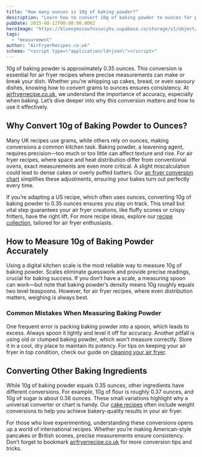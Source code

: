 ```yaml
---
title: "How many ounces is 10g of baking powder?"
description: "Learn how to convert 10g of baking powder to ounces for perfect air fryer recipes. Get accurate measurements in seconds!"
pubDate: 2025-08-12T00:00:00.000Z
heroImage: "https://klueoymssxwfnxsvcyhv.supabase.co/storage/v1/object/public/md/how-many-ounces-is-10g-of-baking-powder-6f4e5fa0.webp"
tags:
  - "measurement"
author: "AirFryerRecipes.co.uk"
schema: "<script type=\"application/ld+json\"></script>"
---
```


<p>10g of baking powder is approximately 0.35 ounces. This conversion is essential for air fryer recipes where precise measurements can make or break your dish. Whether you're whipping up cakes, bread, or even savoury dishes, knowing how to convert grams to ounces ensures consistency. At <a href=https://www.airfryerrecipe.co.uk>airfryerrecipe.co.uk</a>, we understand the importance of accuracy, especially when baking. Let’s dive deeper into why this conversion matters and how to use it effectively.</p>  

<h2>Why Convert 10g of Baking Powder to Ounces?</h2>  
<p>Many UK recipes use grams, while others rely on ounces, making conversions a common kitchen task. Baking powder, a leavening agent, requires precision—too much or too little can affect texture and rise. For air fryer recipes, where space and heat distribution differ from conventional ovens, exact measurements are even more critical. A slight miscalculation could lead to dense cakes or overly puffed batters. Our <a href=https://www.airfryerrecipe.co.uk/air-fryer-conversion-chart>air fryer conversion chart</a> simplifies these adjustments, ensuring your bakes turn out perfectly every time.</p>  

<p>If you’re adapting a US recipe, which often uses ounces, converting 10g of baking powder to 0.35 ounces ensures you stay on track. This small but vital step guarantees your air fryer creations, like fluffy scones or crispy fritters, have the right lift. For more recipe ideas, explore our <a href=https://www.airfryerrecipe.co.uk/recipes>recipe collection</a>, tailored for air fryer enthusiasts.</p>  

<h2>How to Measure 10g of Baking Powder Accurately</h2>  
<p>Using a digital kitchen scale is the most reliable way to measure 10g of baking powder. Scales eliminate guesswork and provide precise readings, crucial for baking success. If you don’t have a scale, a measuring spoon can work—but note that baking powder’s density means 10g roughly equals two level teaspoons. However, for air fryer recipes, where even distribution matters, weighing is always best.</p>  

<h3>Common Mistakes When Measuring Baking Powder</h3>  
<p>One frequent error is packing baking powder into a spoon, which leads to excess. Always spoon it lightly and level it off for accuracy. Another pitfall is using old or clumped baking powder, which won’t measure correctly. Store it in a cool, dry place to maintain its potency. For tips on keeping your air fryer in top condition, check our guide on <a href=https://www.airfryerrecipe.co.uk/air-fryer-cleaner>cleaning your air fryer</a>.</p>  

<h2>Converting Other Baking Ingredients</h2>  
<p>While 10g of baking powder equals 0.35 ounces, other ingredients have different conversions. For example, 10g of flour is roughly 0.37 ounces, and 10g of sugar is about 0.38 ounces. These small variations highlight why a universal converter or chart is handy. Our <a href=https://www.airfryerrecipe.co.uk/recipe-category/cakes>cake recipes</a> often include weight conversions to help you achieve bakery-quality results in your air fryer.</p>  

<p>For those who love experimenting, understanding these conversions opens up a world of international recipes. Whether you’re making American-style pancakes or British scones, precise measurements ensure consistency. Don’t forget to bookmark <a href=https://www.airfryerrecipe.co.uk>airfryerrecipe.co.uk</a> for more conversion tips and tricks.</p>